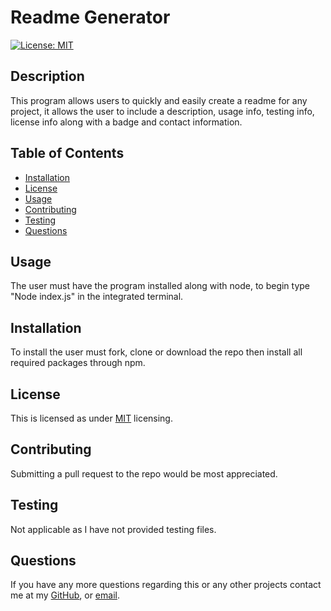 
  # Readme Generator

  [![License: MIT](https://img.shields.io/badge/License-MIT-yellow.svg)](https://opensource.org/licenses/MIT)

  ## Description
  This program allows users to quickly and easily create a readme for any project, it allows the user to include a description, usage info, testing info, license info along with a badge and contact information.
    
  ## Table of Contents
    
  - [Installation](#Installation)
  - [License](#License)
  - [Usage](#Usage)
  - [Contributing](#Contributing)
  - [Testing](#Testing)
  - [Questions](#Questions)
 
  ## Usage
  The user must have the program installed along with node, to begin type "Node index.js" in the integrated terminal.

  ## Installation
  To install the user must fork, clone or download the repo then install all required packages through npm.
    
  ## License
    
  This is licensed as under [MIT](https://opensource.org/licenses/MIT) licensing.
    
  ## Contributing
  Submitting a pull request to the repo would be most appreciated.
    
  ## Testing
  Not applicable as I have not provided testing files.
    
  ## Questions
    
  If you have any more questions regarding this or any other projects contact me at my [GitHub](https://github.com/Travis297/), or [email](mailto:travis.witts@outlook.com).
